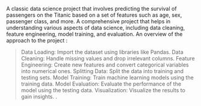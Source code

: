 A classic data science project that involves predicting the survival of passengers on the Titanic based on a set of features such as age, sex, passenger class, and more.
A comprehensive project that helps in understanding various aspects of data science, including data cleaning, feature engineering, model training, and evaluation.
An overview of the approach to the project :

>Data Loading: Import the dataset using libraries like Pandas.
>Data Cleaning: Handle missing values and drop irrelevant columns.
>Feature Engineering: Create new features and convert categorical variables into numerical ones.
>Splitting Data: Split the data into training and testing sets.
>Model Training: Train machine learning models using the training data.
>Model Evaluation: Evaluate the performance of the model using the testing data.
>Visualization: Visualize the results to gain insights.
.
